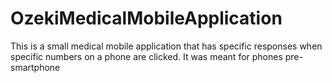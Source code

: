 # OzekiMedicalMobileApplication
This is a small medical mobile application that has specific responses when specific numbers on a phone are clicked. It was meant for phones pre-smartphone
